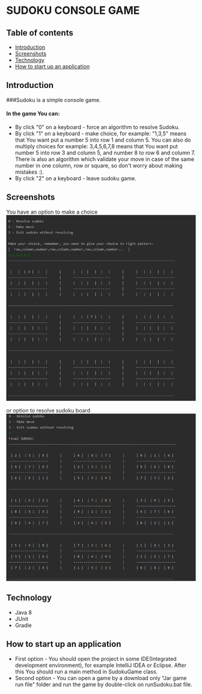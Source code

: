# SUDOKU CONSOLE GAME

## Table of contents
* [Introduction](##Introduction)
* [Screenshots](##Screenshots)
* [Technology](##Technology)
* [How to start up an application](##HowToStartUpAnApplication)

## Introduction
###Sudoku is a simple console game. 


#### In the game You can: 
* By click "0" on a keyboard - force an algorithm to resolve Sudoku.
* By click "1" on a keyboard - make choice, for example: "1,3,5" means that You want put a number 5
into row 1 and column 5. You can also do multiply choices for example: 3,4,5,6,7,8 means that You want put number 
5 into row 3 and column 5, and number 8 to row 6 and column 7. There is also an algorithm which validate your 
move in case of the same number in one column, row or square, so don't worry about making mistakes :).
* By click "2" on a keyboard - leave sudoku game.

## Screenshots
You have an option to make a choice
![Algorithm](src/main/resources/images/1.png)

or option to resolve sudoku board
![Algorithm](src/main/resources/images/2.png)

## Technology
- Java 8
- JUnit
- Gradle

## How to start up an application
* First option - You should open the project in some IDE(Integrated development environment), 
for example IntelliJ IDEA or Eclipse. After this You should run a main method in SudokuGame class.
* Second option - You can open a game by a download only "Jar game run file" folder and run the game
by double-click on runSudoku.bat file.
